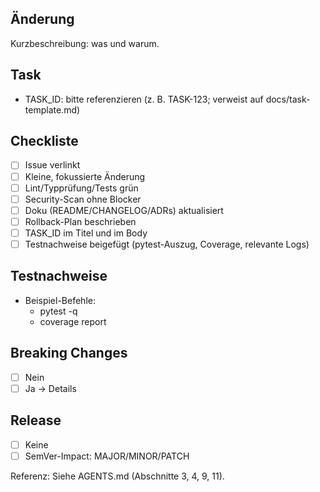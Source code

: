 ## Änderung
Kurzbeschreibung: was und warum.

## Task
- TASK_ID: bitte referenzieren (z. B. TASK-123; verweist auf docs/task-template.md)

## Checkliste
- [ ] Issue verlinkt
- [ ] Kleine, fokussierte Änderung
- [ ] Lint/Typprüfung/Tests grün
- [ ] Security-Scan ohne Blocker
- [ ] Doku (README/CHANGELOG/ADRs) aktualisiert
- [ ] Rollback-Plan beschrieben
- [ ] TASK_ID im Titel und im Body
- [ ] Testnachweise beigefügt (pytest-Auszug, Coverage, relevante Logs)

## Testnachweise
- Beispiel-Befehle:
  - pytest -q
  - coverage report

## Breaking Changes
- [ ] Nein
- [ ] Ja → Details

## Release
- [ ] Keine
- [ ] SemVer-Impact: MAJOR/MINOR/PATCH

Referenz: Siehe AGENTS.md (Abschnitte 3, 4, 9, 11).
